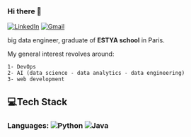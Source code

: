 ### Hi there 👋

[![LinkedIn](https://img.shields.io/badge/LinkedIn-houssinedahmane?style=flat-square&logo=linkedin&logoColor=white)](https://www.linkedin.com/in/houssinedahmane/)
[![Gmail](https://img.shields.io/badge/Gmail-houssine.dahmane48@gmail.com-informational?style=flat-square&color=EA4335&logo=gmail&logoColor=white)](mailto:houssine.dahmane48@gmail.com?subject=Hey!)

</div>

big data engineer, graduate of <b>ESTYA school</b> in Paris. 

My general interest revolves around: 

    1- DevOps
    2- AI (data science - data analytics - data engineering)
    3- web development  

## 💻Tech Stack

### Languages:  ![Python](https://img.shields.io/badge/python-3670A0?style=for-the-badge&logo=python&logoColor=ffdd54) ![Java](https://img.shields.io/badge/java-%23ED8B00.svg?style=for-the-badge&logo=java&logoColor=white)

